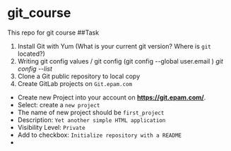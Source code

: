 # git_course
This repo for git course
##Task 

1. Install Git with Yum (What is your current git version? Where is `git` located?)
2. Writing git config values / git config (git config --global user.email )
*git config --list*
3. Clone a Git public repository to local copy
4. Create GitLab projects on `Git.epam.com`
- Create new Project into your account on **https://git.epam.com/**. 
- Select: create a `new project` 
- The name of new project should be `first_project`
- Description: `Yet another simple HTML application`
- Visibility Level: `Private`
- Add to checkbox: `Initialize repository with a README`
- 

